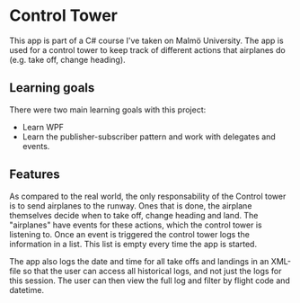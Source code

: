 # Control Tower
This app is part of a C# course I've taken on Malmö University. The app is used for a control tower to keep track of different actions that airplanes do (e.g. take off, change heading).

## Learning goals
There were two main learning goals with this project:
* Learn WPF
* Learn the publisher-subscriber pattern and work with delegates and events.

## Features
As compared to the real world, the only responsability of the Control tower is to send airplanes to the runway. Ones that is done, the airplane themselves decide when to take off, change heading and land. The "airplanes" have events for these actions, which the control tower is listening to. Once an event is triggered the control tower logs the information in a list. This list is empty every time the app is started.

The app also logs the date and time for all take offs and landings in an XML-file so that the user can access all historical logs, and not just the logs for this session. The user can then view the full log and filter by flight code and datetime.